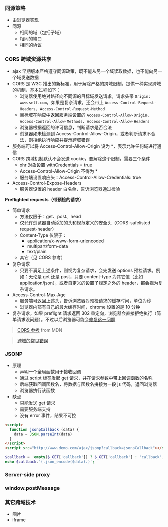 ### 同源策略

- 由浏览器实现
- 同源
  + 相同的域（包括子域）
  + 相同的端口
  + 相同的协议


### CORS 跨域资源共享

- ajax 早期版本严格遵守同源政策，既不能从另一个域读取数据，也不能向另一个域发送数据
- CORS 是 W3C 推出的新标准，用于解除严格的跨域限制，提供一种实现跨域的机制，基本过程如下：
  + 浏览器使用绝对路径向不同源的目标域发送请求，请求头带 `Origin: www.self.com`，如果是复杂请求，还会带上 `Access-Control-Request-Headers`、`Access-Control-Request-Method`
  + 目标域在响应中返回服务端设置的 `Access-Control-Allow-Origin`、`Access-Control-Allow-Methods`、`Access-Control-Allow-Headers`
  + 浏览器根据返回的许可信息，判断请求是否合法
  + 浏览器如未检测到 Access-Control-Allow-Origin，或者判断请求不合法，则拒绝执行响应并提示跨域错误
- 服务端可以将 Access-Control-Allow-Origin 设为 *，表示允许任何域进行通信
- CORS 跨域机制默认不会发送 cookie，要解除这个限制，需要三个条件
  + xhr 对象设置 withCredentials = true
  + Access-Control-Allow-Origin 不得为 *
  + 服务端设置响应头：Access-Control-Allow-Credentials: true
- Access-Control-Expose-Headers
  + 服务器设置的 header 白名单，告诉浏览器通过检验


**Preflighted requests（带预检的请求）**

- 简单请求
  + 方法仅限于：get、post、head
  + 仅允许浏览器自动添加的头和规范定义的安全头（CORS-safelisted request-header）
  + Content-Type 仅限于：
    - application/x-www-form-urlencoded
    - multipart/form-data
    - text/plain
  + 其它（见 CORS 参考）
- 复杂请求
  + 只要不满足上述条件，则视为复杂请求，会先发送 options 预检请求。例如：无论是 get 还是 post，只要 content-type 为其它值（比如 application/json），或者自定义的设置了规定之外的 header，都会视为复杂请求。
- Access-Control-Max-Age
  + 服务端可返回上述头，告诉浏览器对预检请求的缓存时间，单位为秒
  + 浏览器内部有自己的最大缓存时间，chrome 设置的是 10 分钟
- 复杂请求，如果 preflight 请求返回 302 重定向，浏览器会直接拒绝执行（简单请求没问题）。不过以后浏览器可能会[修复这一问题](https://github.com/whatwg/fetch/commit/0d9a4db8bc02251cc9e391543bb3c1322fb882f2)


> [CORS 参考](https://developer.mozilla.org/en-US/docs/Web/HTTP/CORS) from MDN

> [跨域的常见错误](https://developer.mozilla.org/en-US/docs/Web/HTTP/CORS/Errors)


### JSONP

- 原理
  + 声明一个全局函数用于接收回调
  + 通过 script 标签发起 get 请求，并在请求参数中带上回调函数的名称
  + 后端获取回调函数名，将数据与函数名拼接为一段 js 代码，返回浏览器
  + 浏览器执行该函数
- 缺点
  + 只能发送 get 请求
  + 需要服务端支持
  + 没有 error 事件，结果不可控

```html
<script>
  function jsonpCallback (data) {
    data = JSON.parseInt(data)
  }
</script>
<script src="http://www.demo.com/ajax/jsonp?callback=jsonpCallback"></script>
```

```php
$callback = !empty($_GET['callback']) ? $_GET['callback'] : 'callback';
echo $callback.'(.json_encode($data).)';
```

### Server-side proxy

### window.postMessage


### 其它跨域技术

- 图片
- iframe
